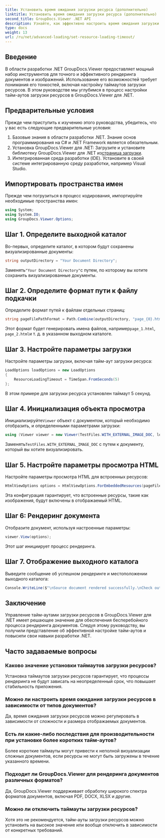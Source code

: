 ```yaml
---
title: Установить время ожидания загрузки ресурса (дополнительно)
linktitle: Установить время ожидания загрузки ресурса (дополнительно)
second_title: GroupDocs.Viewer .NET API
description: Узнайте, как эффективно настроить время ожидания загрузки ресурсов в GroupDocs.Viewer для .NET. Рендеринг мастер-документов с точностью и стабильностью.
type: docs
weight: 13
url: /ru/net/advanced-loading/set-resource-loading-timeout/
---
```

## Введение
В области разработки .NET GroupDocs.Viewer предоставляет мощный набор инструментов для точного и эффективного рендеринга документов и изображений. Использование его возможностей требует понимания его тонкостей, включая настройку таймаутов загрузки ресурсов. В этом руководстве мы углубимся в процесс настройки тайм-аутов загрузки ресурсов в GroupDocs.Viewer для .NET.
## Предварительные условия
Прежде чем приступить к изучению этого руководства, убедитесь, что у вас есть следующие предварительные условия:
1. Базовые знания в области разработки .NET. Знание основ программирования на C# и .NET Framework является обязательным.
2.  Установка GroupDocs.Viewer для .NET: Загрузите и установите библиотеку GroupDocs.Viewer для .NET из[страница загрузки](https://releases.groupdocs.com/viewer/net/).
3. Интегрированная среда разработки (IDE). Установите в своей системе интегрированную среду разработки, например Visual Studio.

## Импортировать пространства имен
Прежде чем погрузиться в процесс кодирования, импортируйте необходимые пространства имен:
```csharp
using System;
using System.IO;
using GroupDocs.Viewer.Options;
```

## Шаг 1. Определите выходной каталог
Во-первых, определите каталог, в котором будут сохранены визуализированные документы:
```csharp
string outputDirectory = "Your Document Directory";
```
 Заменять`"Your Document Directory"`с путем, по которому вы хотите сохранить визуализированные документы.
## Шаг 2. Определите формат пути к файлу подкачки
Определите формат путей к файлам отдельных страниц:
```csharp
string pageFilePathFormat = Path.Combine(outputDirectory, "page_{0}.html");
```
 Этот формат будет генерировать имена файлов, например`page_1.html`, `page_2.html`и т. д. в указанном выходном каталоге.
## Шаг 3. Настройте параметры загрузки
Настройте параметры загрузки, включая тайм-аут загрузки ресурса:
```csharp
LoadOptions loadOptions = new LoadOptions
{
    ResourceLoadingTimeout = TimeSpan.FromSeconds(5)
};
```
В этом примере для загрузки ресурса установлен таймаут 5 секунд.
## Шаг 4. Инициализация объекта просмотра
 Инициализируйте`Viewer` объект с документом, который необходимо отобразить, и определенными параметрами загрузки:
```csharp
using (Viewer viewer = new Viewer(TestFiles.WITH_EXTERNAL_IMAGE_DOC, loadOptions))
```
 Заменять`TestFiles.WITH_EXTERNAL_IMAGE_DOC` с путем к документу, который вы хотите визуализировать.
## Шаг 5. Настройте параметры просмотра HTML
Настройте параметры просмотра HTML для встроенных ресурсов:
```csharp
HtmlViewOptions options = HtmlViewOptions.ForEmbeddedResources(pageFilePathFormat);
```
Эта конфигурация гарантирует, что встроенные ресурсы, такие как изображения, будут включены в отображаемый HTML.
## Шаг 6: Рендеринг документа
Отобразите документ, используя настроенные параметры:
```csharp
viewer.View(options);
```
Этот шаг инициирует процесс рендеринга.
## Шаг 7. Отображение выходного каталога
Выведите сообщение об успешном рендеринге и местоположении выходного каталога:
```csharp
Console.WriteLine($"\nSource document rendered successfully.\nCheck output in {outputDirectory}.");
```

## Заключение
Управление тайм-аутами загрузки ресурсов в GroupDocs.Viewer для .NET имеет решающее значение для обеспечения бесперебойного процесса рендеринга документов. Следуя этому руководству, вы получили представление об эффективной настройке тайм-аутов и повысили свои навыки разработки .NET.
## Часто задаваемые вопросы
### Каково значение установки таймаутов загрузки ресурсов?
Установка таймаутов загрузки ресурсов гарантирует, что процессы рендеринга не будут зависать на неопределенный срок, что повышает стабильность приложения.
### Можно ли настроить время ожидания загрузки ресурсов в зависимости от типов документов?
Да, время ожидания загрузки ресурсов можно регулировать в зависимости от сложности и размера отображаемых документов.
### Есть ли какие-либо последствия для производительности при установке более коротких тайм-аутов?
Более короткие таймауты могут привести к неполной визуализации сложных документов, если ресурсы не могут быть загружены в течение указанного времени.
### Подходит ли GroupDocs.Viewer для рендеринга документов различных форматов?
Да, GroupDocs.Viewer поддерживает обработку широкого спектра форматов документов, включая PDF, DOCX, XLSX и другие.
### Можно ли отключить таймауты загрузки ресурсов?
Хотя это не рекомендуется, тайм-ауты загрузки ресурсов можно установить на высокое значение или вообще отключить в зависимости от конкретных требований.